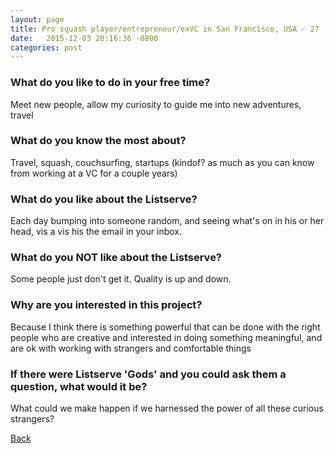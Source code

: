 ```yaml
---
layout: page
title: Pro squash player/entrepreneur/exVC in San Francisco, USA - 27
date:   2015-12-03 20:16:36 -0800
categories: post
---
```


### What do you like to do in your free time?
<p>Meet new people, allow my curiosity to guide me into new adventures, travel</p>

### What do you know the most about?
<p>Travel, squash, couchsurfing, startups (kindof? as much as you can know from working at a VC for a couple years)</p>

### What do you like about the Listserve?
<p>Each day bumping into someone random, and seeing what's on in his or her head, vis a vis his the email in your inbox. </p>

### What do you NOT like about the Listserve?
<p>Some people just don't get it. Quality is up and down. </p>

### Why are you interested in this project?
<p>Because I think there is something powerful that can be done with the right people who are creative and interested in doing something meaningful, and are ok with working with strangers and comfortable things</p>

### If there were Listserve 'Gods' and you could ask them a question, what would it be?
<p>What could we make happen if we harnessed the power of all these curious strangers?</p>

[Back][1]

[1]: /responders/all